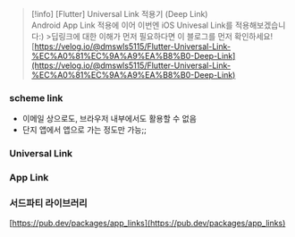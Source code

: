   

> [!info] [Flutter] Universal Link 적용기 (Deep Link)  
> Android App Link 적용에 이어 이번엔 iOS Univesal Link를 적용해보겠습니다:) >딥링크에 대한 이해가 먼저 필요하다면 이 블로그를 먼저 확인하세요!  
> [https://velog.io/@dmswls5115/Flutter-Universal-Link-%EC%A0%81%EC%9A%A9%EA%B8%B0-Deep-Link](https://velog.io/@dmswls5115/Flutter-Universal-Link-%EC%A0%81%EC%9A%A9%EA%B8%B0-Deep-Link)  

### scheme link

- 이메일 상으로도, 브라우저 내부에서도 활용할 수 없음
- 단지 앱에서 앱으로 가는 정도만 가능;;

  

### Universal Link

  

  

### App Link

  

  

  

### 서드파티 라이브러리

[https://pub.dev/packages/app_links](https://pub.dev/packages/app_links)